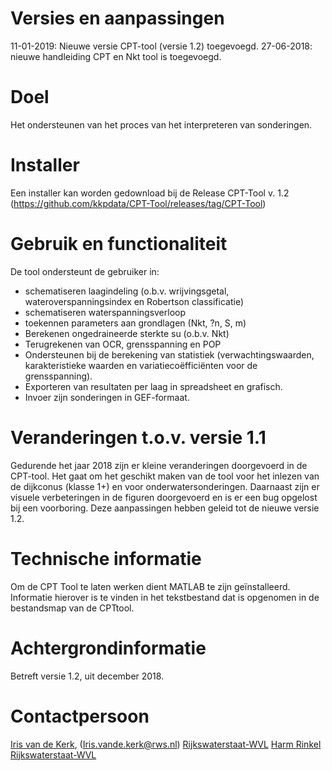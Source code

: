 # Versies en aanpassingen

11-01-2019: Nieuwe versie CPT-tool (versie 1.2) toegevoegd.
27-06-2018: nieuwe handleiding CPT en Nkt tool is toegevoegd. 

# Doel

Het ondersteunen van het proces van het interpreteren van sonderingen.

# Installer

Een installer kan worden gedownload bij de Release CPT-Tool v. 1.2 (https://github.com/kkpdata/CPT-Tool/releases/tag/CPT-Tool)

# Gebruik en functionaliteit

De tool ondersteunt de gebruiker in:
* schematiseren laagindeling (o.b.v. wrijvingsgetal, wateroverspanningsindex en Robertson classificatie) 
* schematiseren waterspanningsverloop 
* toekennen parameters aan grondlagen (Nkt, ?n, S, m) 
* Berekenen ongedraineerde sterkte su (o.b.v. Nkt) 
* Terugrekenen van OCR, grensspanning en POP 
* Ondersteunen bij de berekening van statistiek (verwachtingswaarden, karakteristieke waarden en variatiecoëfficiënten voor de grensspanning). 
* Exporteren van resultaten per laag in spreadsheet en grafisch. 
* Invoer zijn sonderingen in GEF-formaat.

# Veranderingen t.o.v. versie 1.1

Gedurende het jaar 2018 zijn er kleine veranderingen doorgevoerd in de CPT-tool. Het gaat om het geschikt maken van de tool voor het inlezen van de dijkconus (klasse 1+) en voor onderwatersonderingen. Daarnaast zijn er visuele verbeteringen in de figuren doorgevoerd en is er een bug opgelost bij een voorboring. Deze aanpassingen hebben geleid tot de nieuwe versie 1.2. 

# Technische informatie

Om de CPT Tool te laten werken dient MATLAB te zijn geïnstalleerd. Informatie hierover is te vinden in het tekstbestand dat is opgenomen in de bestandsmap van de CPTtool.

# Achtergrondinformatie

Betreft versie 1.2, uit december 2018.

# Contactpersoon
[Iris van de Kerk](https://github.com/orgs/kkpdata/people/IvdK), (Iris.vande.kerk@rws.nl) [Rijkswaterstaat-WVL](https://www.rijkswaterstaat.nl/over-ons/onze-organisatie/organisatiestructuur/water-verkeer-en-leefomgeving/index.aspx)
[Harm Rinkel](harm.rinkel@rws.nl) [Rijkswaterstaat-WVL](https://www.rijkswaterstaat.nl/over-ons/onze-organisatie/organisatiestructuur/water-verkeer-en-leefomgeving/index.aspx)
